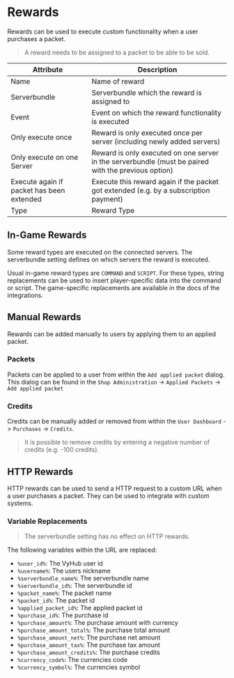 # Rewards

Rewards can be used to execute custom functionality when a user purchases a packet.

> A reward needs to be assigned to a packet to be able to be sold.

| Attribute                                 | Description                                                                           |
|-------------------------------------------|---------------------------------------------------------------------------------------|
| Name                                      | Name of reward                                                                        |
| Serverbundle                              | Serverbundle which the reward is assigned to                                          |
| Event                                     | Event on which the reward functionality is executed                                   |
| Only execute once                         | Reward is only executed once per server (including newly added servers)                                          |
| Only execute on one Server                | Reward is only executed on one server in the serverbundle (must be paired with the previous option)                            |
| Execute again if packet has been extended | Execute this reward again if the packet got extended (e.g. by a subscription payment) |
| Type                                      | Reward Type                                                                           |


## In-Game Rewards
Some reward types are executed on the connected servers.
The serverbundle setting defines on which servers the reward is executed.

Usual in-game reward types are `COMMAND` and `SCRIPT`.
For these types, string replacements can be used to insert player-specific data into the command or script.
The game-specific replacements are available in the docs of the integrations.

## Manual Rewards
Rewards can be added manually to users by applying them to an applied packet.

### Packets
Packets can be applied to a user from within the `Add applied packet` dialog. This dialog can be found in the `Shop Administration` -> `Applied Packets` -> `Add applied packet`

### Credits
Credits can be manually added or removed from within the `User Dashboard` -> `Purchases` -> `Credits`.

> It is possible to remove credits by entering a negative number of credits (e.g. -100 credits).

## HTTP Rewards

HTTP rewards can be used to send a HTTP request to a custom URL when a user purchases a packet.
They can be used to integrate with custom systems.

### Variable Replacements 

> The serverbundle setting has no effect on HTTP rewards.

The following variables within the URL are replaced:

- `%user_id%`: The VyHub user id
- `%username%`: The users nickname
- `%serverbundle_name%`: The serverbundle name
- `%serverbundle_id%`: The serverbundle id
- `%packet_name%`: The packet name
- `%packet_id%`: The packet id
- `%applied_packet_id%`: The applied packet id
- `%purchase_id%`: The purchase id
- `%purchase_amount%`: The purchase amount with currency
- `%purchase_amount_total%`: The purchase total amount
- `%purchase_amount_net%`: The purchase net amount
- `%purchase_amount_tax%`: The purchase tax amount
- `%purchase_amount_credits%`: The purchase credits
- `%currency_code%`: The currencies code
- `%currency_symbol%`: The currencies symbol




